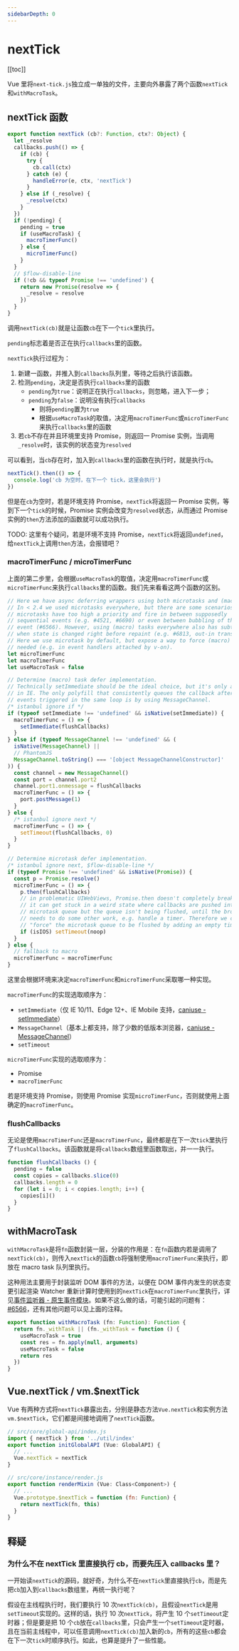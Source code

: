 ```yaml
---
sidebarDepth: 0
---
```


# nextTick

[[toc]]

Vue 里将`next-tick.js`独立成一单独的文件，主要向外暴露了两个函数`nextTick`和`withMacroTask`。

## nextTick 函数

```js
export function nextTick (cb?: Function, ctx?: Object) {
  let _resolve
  callbacks.push(() => {
    if (cb) {
      try {
        cb.call(ctx)
      } catch (e) {
        handleError(e, ctx, 'nextTick')
      }
    } else if (_resolve) {
      _resolve(ctx)
    }
  })
  if (!pending) {
    pending = true
    if (useMacroTask) {
      macroTimerFunc()
    } else {
      microTimerFunc()
    }
  }
  // $flow-disable-line
  if (!cb && typeof Promise !== 'undefined') {
    return new Promise(resolve => {
      _resolve = resolve
    })
  }
}
```

调用`nextTick(cb)`就是让函数`cb`在下一个`tick`里执行。

`pending`标志着是否正在执行`callbacks`里的函数。

`nextTick`执行过程为：

1. 新建一函数，并推入到`callbacks`队列里，等待之后执行该函数。
2. 检测`pending`，决定是否执行`callbacks`里的函数
    - `pending`为`true`：说明正在执行`callbacks`，则忽略，进入下一步；
    - `pending`为`false`：说明没有执行`callbacks`
      - 则将`pending`置为`true`
      - 根据`useMacroTask`的取值，决定用`macroTimerFunc`或`microTimerFunc`来执行`callbacks`里的函数
3. 若`cb`不存在并且环境里支持 Promise，则返回一 Promise 实例，当调用`_resolve`时，该实例的状态变为`resolved`

可以看到，当`cb`存在时，加入到`callbacks`里的函数在执行时，就是执行`cb`。

```js
nextTick().then(() => {
  console.log('cb 为空时，在下一个 tick，这里会执行')
})
```

但是在`cb`为空时，若是环境支持 Promise，`nextTick`将返回一 Promise 实例，等到下一个`tick`的时候，Promise 实例会改变为`resolved`状态，从而通过 Promise 实例的`then`方法添加的函数就可以成功执行。

TODO: 这里有个疑问，若是环境不支持 Promise，`nextTick`将返回`undefined`，给`nextTick`上调用`then`方法，会报错吧？

### macroTimerFunc / microTimerFunc

上面的第二步里，会根据`useMacroTask`的取值，决定用`macroTimerFunc`或`microTimerFunc`来执行`callbacks`里的函数。我们先来看看这两个函数的区别。

```js
// Here we have async deferring wrappers using both microtasks and (macro) tasks.
// In < 2.4 we used microtasks everywhere, but there are some scenarios where
// microtasks have too high a priority and fire in between supposedly
// sequential events (e.g. #4521, #6690) or even between bubbling of the same
// event (#6566). However, using (macro) tasks everywhere also has subtle problems
// when state is changed right before repaint (e.g. #6813, out-in transitions).
// Here we use microtask by default, but expose a way to force (macro) task when
// needed (e.g. in event handlers attached by v-on).
let microTimerFunc
let macroTimerFunc
let useMacroTask = false

// Determine (macro) task defer implementation.
// Technically setImmediate should be the ideal choice, but it's only available
// in IE. The only polyfill that consistently queues the callback after all DOM
// events triggered in the same loop is by using MessageChannel.
/* istanbul ignore if */
if (typeof setImmediate !== 'undefined' && isNative(setImmediate)) {
  macroTimerFunc = () => {
    setImmediate(flushCallbacks)
  }
} else if (typeof MessageChannel !== 'undefined' && (
  isNative(MessageChannel) ||
  // PhantomJS
  MessageChannel.toString() === '[object MessageChannelConstructor]'
)) {
  const channel = new MessageChannel()
  const port = channel.port2
  channel.port1.onmessage = flushCallbacks
  macroTimerFunc = () => {
    port.postMessage(1)
  }
} else {
  /* istanbul ignore next */
  macroTimerFunc = () => {
    setTimeout(flushCallbacks, 0)
  }
}

// Determine microtask defer implementation.
/* istanbul ignore next, $flow-disable-line */
if (typeof Promise !== 'undefined' && isNative(Promise)) {
  const p = Promise.resolve()
  microTimerFunc = () => {
    p.then(flushCallbacks)
    // in problematic UIWebViews, Promise.then doesn't completely break, but
    // it can get stuck in a weird state where callbacks are pushed into the
    // microtask queue but the queue isn't being flushed, until the browser
    // needs to do some other work, e.g. handle a timer. Therefore we can
    // "force" the microtask queue to be flushed by adding an empty timer.
    if (isIOS) setTimeout(noop)
  }
} else {
  // fallback to macro
  microTimerFunc = macroTimerFunc
}
```

这里会根据环境来决定`macroTimerFunc`和`microTimerFunc`采取哪一种实现。

`macroTimerFunc`的实现选取顺序为：

- `setImmediate`（仅 IE 10/11、Edge 12+、IE Mobile 支持，[caniuse - setImmediate](https://caniuse.com/#search=setImmediate)）
- `MessageChannel`（基本上都支持，除了少数的低版本浏览器，[caniuse - MessageChannel](https://caniuse.com/#search=MessageChannel)）
- `setTimeout`

`microTimerFunc`实现的选取顺序为：

- Promise
- `macroTimerFunc`

若是环境支持 Promise，则使用 Promise 实现`microTimerFunc`，否则就使用上面确定的`macroTimerFunc`。

### flushCallbacks

无论是使用`macroTimerFunc`还是`macroTimerFunc`，最终都是在下一次`tick`里执行了`flushCallbacks`。该函数就是将`callbacks`数组里函数取出，并一一执行。

```js
function flushCallbacks () {
  pending = false
  const copies = callbacks.slice(0)
  callbacks.length = 0
  for (let i = 0; i < copies.length; i++) {
    copies[i]()
  }
}
```

## withMacroTask

`withMacroTask`是将`fn`函数封装一层，分装的作用是：在`fn`函数内若是调用了`nextTick(cb)`，则传入`nextTick`的函数`cb`将强制使用`macroTimerFunc`来执行，即放在 macro task 队列里执行。

这种用法主要用于封装监听 DOM 事件的方法，以便在 DOM 事件内发生的状态变更引起渲染 Watcher 重新计算时使用到的`nextTick`在`macroTimerFunc`里执行，详见[事件监听器 - 原生事件模块](/vue/source-study/instance/events.html#原生事件模块)。如果不这么做的话，可能引起的问题有：[#6566](https://github.com/vuejs/vue/issues/6566)，还有其他问题可以见上面的注释。

```js
export function withMacroTask (fn: Function): Function {
  return fn._withTask || (fn._withTask = function () {
    useMacroTask = true
    const res = fn.apply(null, arguments)
    useMacroTask = false
    return res
  })
}
```

## Vue.nextTick / vm.$nextTick

Vue 有两种方式将`nextTick`暴露出去，分别是静态方法`Vue.nextTick`和实例方法`vm.$nextTick`，它们都是间接地调用了`nextTick`函数。

```js
// src/core/global-api/index.js
import { nextTick } from '../util/index'
export function initGlobalAPI (Vue: GlobalAPI) {
  // ...
  Vue.nextTick = nextTick
}
```

```js
// src/core/instance/render.js
export function renderMixin (Vue: Class<Component>) {
  // ...
  Vue.prototype.$nextTick = function (fn: Function) {
    return nextTick(fn, this)
  }
}
```

## 释疑

### 为什么不在 nextTick 里直接执行 cb，而要先压入 callbacks 里？

一开始读`nextTick`的源码，就好奇，为什么不在`nextTick`里直接执行`cb`，而是先把`cb`加入到`callbacks`数组里，再统一执行呢？

假设在主线程执行时，我们要执行 10 次`nextTick(cb)`，且假设`nextTick`是用`setTimeout`实现的。这样的话，执行 10 次`nextTick`，将产生 10 个`setTimeout`定时器；但是要是把 10 个`cb`放在`callbacks`里，只会产生一个`setTimeout`定时器，且在当前主线程中，可以任意调用`nextTick(cb)`加入新的`cb`，所有的这些`cb`都会在下一次`tick`时顺序执行。如此，也算是提升了一些性能。
